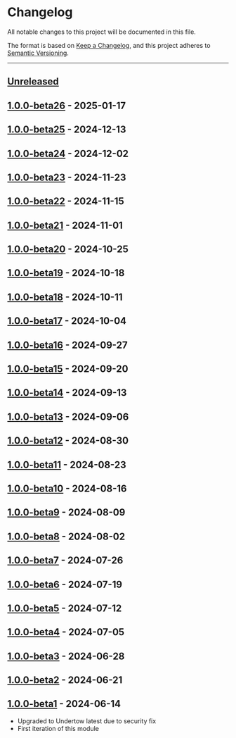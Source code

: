 # Changelog

All notable changes to this project will be documented in this file.

The format is based on [Keep a Changelog](https://keepachangelog.com/en/1.0.0/),
and this project adheres to [Semantic Versioning](https://semver.org/spec/v2.0.0.html).

* * *

## [Unreleased]

## [1.0.0-beta26] - 2025-01-17

## [1.0.0-beta25] - 2024-12-13

## [1.0.0-beta24] - 2024-12-02

## [1.0.0-beta23] - 2024-11-23

## [1.0.0-beta22] - 2024-11-15

## [1.0.0-beta21] - 2024-11-01

## [1.0.0-beta20] - 2024-10-25

## [1.0.0-beta19] - 2024-10-18

## [1.0.0-beta18] - 2024-10-11

## [1.0.0-beta17] - 2024-10-04

## [1.0.0-beta16] - 2024-09-27

## [1.0.0-beta15] - 2024-09-20

## [1.0.0-beta14] - 2024-09-13

## [1.0.0-beta13] - 2024-09-06

## [1.0.0-beta12] - 2024-08-30

## [1.0.0-beta11] - 2024-08-23

## [1.0.0-beta10] - 2024-08-16

## [1.0.0-beta9] - 2024-08-09

## [1.0.0-beta8] - 2024-08-02

## [1.0.0-beta7] - 2024-07-26

## [1.0.0-beta6] - 2024-07-19

## [1.0.0-beta5] - 2024-07-12

## [1.0.0-beta4] - 2024-07-05

## [1.0.0-beta3] - 2024-06-28

## [1.0.0-beta2] - 2024-06-21

## [1.0.0-beta1] - 2024-06-14

- Upgraded to Undertow latest due to security fix
- First iteration of this module

[Unreleased]: https://github.com/ortus-boxlang/boxlang-miniserver/compare/v1.0.0-beta26...HEAD

[1.0.0-beta26]: https://github.com/ortus-boxlang/boxlang-miniserver/compare/v1.0.0-beta25...v1.0.0-beta26

[1.0.0-beta25]: https://github.com/ortus-boxlang/boxlang-miniserver/compare/v1.0.0-beta24...v1.0.0-beta25

[1.0.0-beta24]: https://github.com/ortus-boxlang/boxlang-miniserver/compare/v1.0.0-beta23...v1.0.0-beta24

[1.0.0-beta23]: https://github.com/ortus-boxlang/boxlang-miniserver/compare/v1.0.0-beta22...v1.0.0-beta23

[1.0.0-beta22]: https://github.com/ortus-boxlang/boxlang-miniserver/compare/v1.0.0-beta21...v1.0.0-beta22

[1.0.0-beta21]: https://github.com/ortus-boxlang/boxlang-miniserver/compare/v1.0.0-beta20...v1.0.0-beta21

[1.0.0-beta20]: https://github.com/ortus-boxlang/boxlang-miniserver/compare/v1.0.0-beta19...v1.0.0-beta20

[1.0.0-beta19]: https://github.com/ortus-boxlang/boxlang-miniserver/compare/v1.0.0-beta18...v1.0.0-beta19

[1.0.0-beta18]: https://github.com/ortus-boxlang/boxlang-miniserver/compare/v1.0.0-beta17...v1.0.0-beta18

[1.0.0-beta17]: https://github.com/ortus-boxlang/boxlang-miniserver/compare/v1.0.0-beta16...v1.0.0-beta17

[1.0.0-beta16]: https://github.com/ortus-boxlang/boxlang-miniserver/compare/v1.0.0-beta15...v1.0.0-beta16

[1.0.0-beta15]: https://github.com/ortus-boxlang/boxlang-miniserver/compare/v1.0.0-beta14...v1.0.0-beta15

[1.0.0-beta14]: https://github.com/ortus-boxlang/boxlang-miniserver/compare/v1.0.0-beta13...v1.0.0-beta14

[1.0.0-beta13]: https://github.com/ortus-boxlang/boxlang-miniserver/compare/v1.0.0-beta12...v1.0.0-beta13

[1.0.0-beta12]: https://github.com/ortus-boxlang/boxlang-miniserver/compare/v1.0.0-beta11...v1.0.0-beta12

[1.0.0-beta11]: https://github.com/ortus-boxlang/boxlang-miniserver/compare/v1.0.0-beta10...v1.0.0-beta11

[1.0.0-beta10]: https://github.com/ortus-boxlang/boxlang-miniserver/compare/v1.0.0-beta9...v1.0.0-beta10

[1.0.0-beta9]: https://github.com/ortus-boxlang/boxlang-miniserver/compare/v1.0.0-beta8...v1.0.0-beta9

[1.0.0-beta8]: https://github.com/ortus-boxlang/boxlang-miniserver/compare/v1.0.0-beta7...v1.0.0-beta8

[1.0.0-beta7]: https://github.com/ortus-boxlang/boxlang-miniserver/compare/v1.0.0-beta6...v1.0.0-beta7

[1.0.0-beta6]: https://github.com/ortus-boxlang/boxlang-miniserver/compare/v1.0.0-beta5...v1.0.0-beta6

[1.0.0-beta5]: https://github.com/ortus-boxlang/boxlang-miniserver/compare/v1.0.0-beta4...v1.0.0-beta5

[1.0.0-beta4]: https://github.com/ortus-boxlang/boxlang-miniserver/compare/v1.0.0-beta3...v1.0.0-beta4

[1.0.0-beta3]: https://github.com/ortus-boxlang/boxlang-miniserver/compare/v1.0.0-beta2...v1.0.0-beta3

[1.0.0-beta2]: https://github.com/ortus-boxlang/boxlang-miniserver/compare/v1.0.0-beta2...v1.0.0-beta2

[1.0.0-beta1]: https://github.com/ortus-boxlang/boxlang-miniserver/compare/dcf4fd98a3036ea819b29b5081f1622efec7e8f9...v1.0.0-beta1
